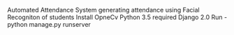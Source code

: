 Automated Attendance System generating attendance using Facial Recogniton of students
Install OpneCv
Python 3.5 required
Django 2.0
Run - python manage.py runserver 
